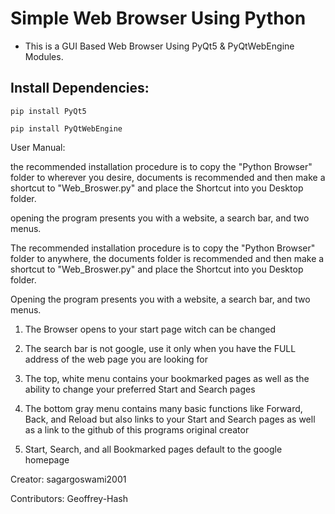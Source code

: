 # Simple Web Browser Using Python
- This is a GUI Based Web Browser Using PyQt5 &amp; PyQtWebEngine Modules.

## Install Dependencies:
```
pip install PyQt5
```
```
pip install PyQtWebEngine
```

User Manual:

the recommended installation procedure is to copy the "Python Browser" folder to wherever you desire, documents is recommended
and then make a shortcut to "Web_Broswer.py" and place the Shortcut into you Desktop folder.

opening the program presents you with a website, a search bar, and two menus.

The recommended installation procedure is to copy the "Python Browser" folder to anywhere, the documents folder is recommended
and then make a shortcut to "Web_Broswer.py" and place the Shortcut into you Desktop folder.

Opening the program presents you with a website, a search bar, and two menus.

1. The Browser opens to your start page witch can be changed

2. The search bar is not google, use it only when you have the FULL address of the web page you are looking for

3. The top, white menu contains your bookmarked pages as well as the ability to change your preferred Start and Search pages

4. The bottom gray menu contains many basic functions like Forward, Back, and Reload but also links to your Start and Search pages
as well as a link to the github of this programs original creator

5. Start, Search, and all Bookmarked pages default to the google homepage

Creator: sagargoswami2001

Contributors: Geoffrey-Hash
